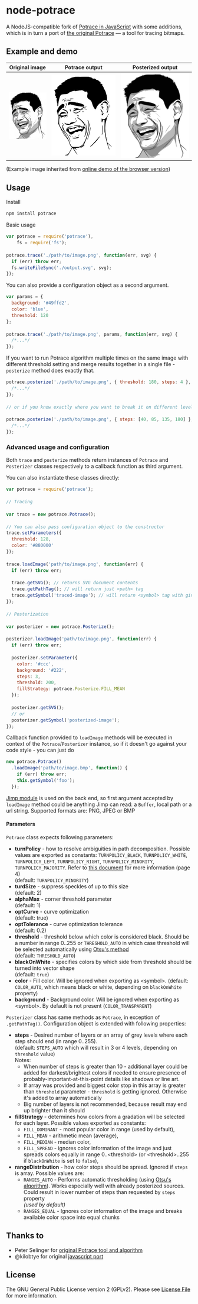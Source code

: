# node-potrace
A NodeJS-compatible fork of [Potrace in JavaScript](potrace-by-kilobtye) with some additions, which is in turn a port of [the original Potrace](potrace) — a tool for tracing bitmaps.

## Example and demo

| **Original image** | **Potrace output**           | **Posterized output**                   |
|--------------------|------------------------------|-----------------------------------------|
| ![](test/yao.jpg)  | ![](test/example-output.svg) | ![](test/example-output-posterized.svg) |

(Example image inherited from [online demo of the browser version](potrace-js-demo))

## Usage

Install

```sh
npm install potrace
```

Basic usage

```js
var potrace = require('potrace'),
    fs = require('fs');

potrace.trace('./path/to/image.png', function(err, svg) {
  if (err) throw err;
  fs.writeFileSync('./output.svg', svg);
});
```

You can also provide a configuration object as a second argument.

```js
var params = {
  background: '#49ffd2',
  color: 'blue',
  threshold: 120
};

potrace.trace('./path/to/image.png', params, function(err, svg) {
  /*...*/
});
```

If you want to run Potrace algorithm multiple times on the same image with different threshold setting and merge results together in a single file - `posterize` method does exactly that.

```js
potrace.posterize('./path/to/image.png', { threshold: 180, steps: 4 }, function(err, svg) {
  /*...*/
});

// or if you know exactly where you want to break it on different levels

potrace.posterize('./path/to/image.png', { steps: [40, 85, 135, 180] }, function(err, svg) {
  /*...*/
});
```

### Advanced usage and configuration

Both `trace` and `posterize` methods return instances of `Potrace` and `Posterizer` classes respectively to a callback function as third argument. 

You can also instantiate these classes directly:

```js
var potrace = require('potrace');

// Tracing

var trace = new potrace.Potrace();

// You can also pass configuration object to the constructor
trace.setParameters({
  threshold: 128,
  color: '#880000'
});

trace.loadImage('path/to/image.png', function(err) {
  if (err) throw err;

  trace.getSVG(); // returns SVG document contents
  trace.getPathTag(); // will return just <path> tag
  trace.getSymbol('traced-image'); // will return <symbol> tag with given ID
});

// Posterization

var posterizer = new potrace.Posterize();

posterizer.loadImage('path/to/image.png', function(err) {
  if (err) throw err;
  
  posterizer.setParameter({
    color: '#ccc',
    background: '#222',
    steps: 3,
    threshold: 200,
    fillStrategy: potrace.Posterize.FILL_MEAN
  });
  
  posterizer.getSVG();
  // or
  posterizer.getSymbol('posterized-image');
});
```

Callback function provided to `loadImage` methods will be executed in context of the `Potrace`/`Posterizer` instance, so if it doesn't go against your code style - you can just do

```js
new potrace.Potrace()
  .loadImage('path/to/image.bmp', function() {
    if (err) throw err;
    this.getSymbol('foo');
  });
```

[Jimp module](jimp) is used on the back end, so first argument accepted by `loadImage` method could be anything Jimp can read: a `Buffer`, local path or a url string. Supported formats are: PNG, JPEG or BMP

#### Parameters

`Potrace` class expects following parameters:

- **turnPolicy** - how to resolve ambiguities in path decomposition. Possible values are exported as constants: `TURNPOLICY_BLACK`, `TURNPOLICY_WHITE`, `TURNPOLICY_LEFT`, `TURNPOLICY_RIGHT`, `TURNPOLICY_MINORITY`, `TURNPOLICY_MAJORITY`. Refer to [this document](potrace-algorithm) for more information (page 4)  
  (default: `TURNPOLICY_MINORITY`)
- **turdSize** - suppress speckles of up to this size   
  (default: 2)
- **alphaMax** - corner threshold parameter   
  (default: 1)
- **optCurve** - curve optimization   
  (default: true)
- **optTolerance** - curve optimization tolerance   
  (default: 0.2)
- **threshold** - threshold below which color is considered black.
  Should be a number in range 0..255 or `THRESHOLD_AUTO` in which case threshold will be selected automatically using [Otsu's method](otsus-method)  
  (default: `THRESHOLD_AUTO`)  
- **blackOnWhite** - specifies colors by which side from threshold should be turned into vector shape  
  (default: `true`)  
- **color** - Fill color. Will be ignored when exporting as \<symbol\>. (default: `COLOR_AUTO`, which means black or white, depending on `blackOnWhite` property)
- **background** - Background color. Will be ignored when exporting as \<symbol\>. By default is not present (`COLOR_TRANSPARENT`)

`Posterizer` class has same methods as `Potrace`, in exception of `.getPathTag()`. 
Configuration object is extended with following properties:

- **steps** - Desired number of layers or an array of grey levels where each step should end (in range 0..255).  
  (default: `STEPS_AUTO` which will result in 3 or 4 levels, depending on `threshold` value)  
  Notes:  
    - When number of steps is greater than 10 - additional layer could be added for darkest/brightest colors if needed to ensure presence of probably-important-at-this-point details like shadows or line art.
    - If array was provided and biggest color stop in this array is greater than `threshold` parameter - `threshold` is getting ignored. Otherwise it's added to array automatically
    - Big number of layers is not recommended, because result may end up brighter than it should   
- **fillStrategy** - determines how colors from a gradation will be selected for each layer. Possible values exported as constants: 
    - `FILL_DOMINANT` - most popular color in range (used by default), 
    - `FILL_MEAN` - arithmetic mean (average), 
    - `FILL_MEDIAN` - median color, 
    - `FILL_SPREAD` - ignores color information of the image and just spreads colors equally in range 0..\<threshold\> (or \<threshold\>..255 if `blackOnWhite` is set to `false`),
- **rangeDistribution** - how color stops should be spread. Ignored if `steps` is array. Possible values are:
    - `RANGES_AUTO` - Performs automatic thresholding (using [Otsu's algorithm](otsus-method)). Works especially well with already posterized sources. Could result in lower number of steps than requested by `steps` property  
      *(used by default)*
    - `RANGES_EQUAL` - Ignores color information of the image and breaks available color space into equal chunks 
    
## Thanks to

- Peter Selinger for [original Potrace tool and algorithm](potrace)
- @kilobtye for original [javascript port](potrace-by-kilobtye)

## License

The GNU General Public License version 2 (GPLv2). Please see [License File](LICENSE) for more information.

[potrace]: http://potrace.sourceforge.net/
[potrace-algorithm]: http://potrace.sourceforge.net/potrace.pdf
[otsus-method]: https://en.wikipedia.org/wiki/Otsu%27s_method
[potrace-by-kilobtye]: https://github.com/kilobtye/potrace
[potrace-js-demo]: http://kilobtye.github.io/potrace/
[jimp]: https://github.com/oliver-moran/jimp